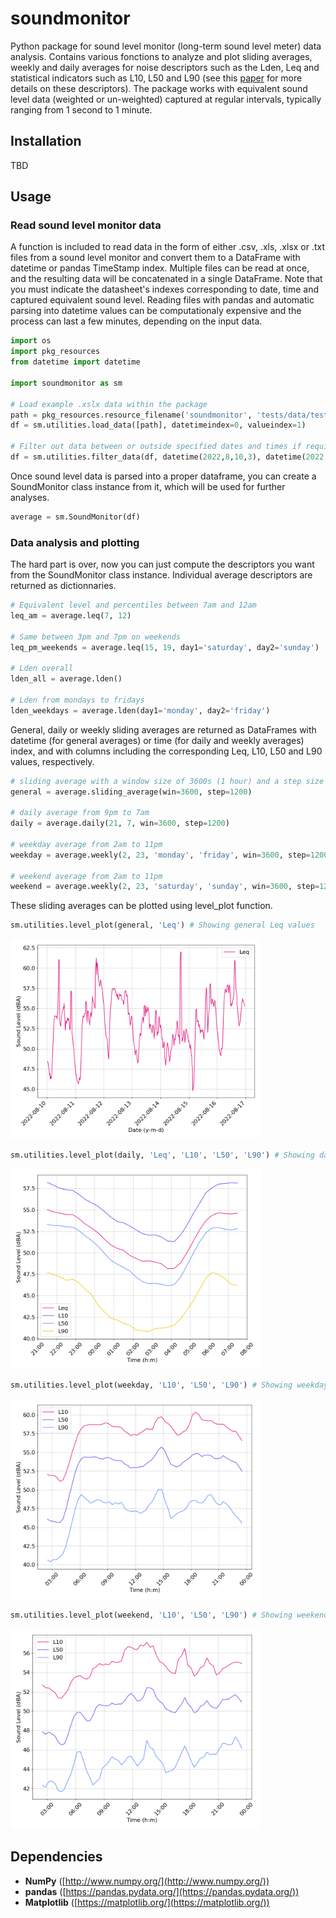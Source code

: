 # soundmonitor

Python package for sound level monitor (long-term sound level meter) data analysis. Contains various fonctions to analyze and plot sliding averages, weekly and daily averages for noise descriptors such as the Lden, Leq and statistical indicators such as L10, L50 and L90 (see this [paper](https://hal.science/hal-01373857v3/file/doc00025834.pdf) for more details on these descriptors). The package works with equivalent sound level data (weighted or un-weighted) captured at regular intervals, typically ranging from 1 second to 1 minute.

## Installation

TBD

## Usage

### Read sound level monitor data

A function is included to read data in the form of either .csv, .xls, .xlsx or .txt files from a sound level monitor and convert them to a DataFrame with datetime or pandas TimeStamp index. Multiple files can be read at once, and the resulting data will be concatenated in a single DataFrame. Note that you must indicate the datasheet's indexes corresponding to date, time and captured equivalent sound level. Reading files with pandas and automatic parsing into datetime values can be computationaly expensive and the process can last a few minutes, depending on the input data.

```python
import os
import pkg_resources
from datetime import datetime

import soundmonitor as sm

# Load example .xslx data within the package
path = pkg_resources.resource_filename('soundmonitor', 'tests/data/test.xlsx')
df = sm.utilities.load_data([path], datetimeindex=0, valueindex=1)

# Filter out data between or outside specified dates and times if required
df = sm.utilities.filter_data(df, datetime(2022,8,10,3), datetime(2022,8,10,4), between=True)
```
Once sound level data is parsed into a proper dataframe, you can create a SoundMonitor class instance from it, which will be used for further analyses. 

```python
average = sm.SoundMonitor(df)
```

### Data analysis and plotting

The hard part is over, now you can just compute the descriptors you want from the SoundMonitor class instance. Individual average descriptors are returned as dictionnaries.

```python
# Equivalent level and percentiles between 7am and 12am
leq_am = average.leq(7, 12) 

# Same between 3pm and 7pm on weekends
leq_pm_weekends = average.leq(15, 19, day1='saturday', day2='sunday') 

# Lden overall
lden_all = average.lden() 

# Lden from mondays to fridays
lden_weekdays = average.lden(day1='monday', day2='friday') 
```

General, daily or weekly sliding averages are returned as DataFrames with datetime (for general averages) or time (for daily and weekly averages) index, and with columns including the corresponding Leq, L10, L50 and L90 values, respectively.

```python
# sliding average with a window size of 3600s (1 hour) and a step size of 1200s (20 minutes)
general = average.sliding_average(win=3600, step=1200) 

# daily average from 9pm to 7am
daily = average.daily(21, 7, win=3600, step=1200)

# weekday average from 2am to 11pm
weekday = average.weekly(2, 23, 'monday', 'friday', win=3600, step=1200)

# weekend average from 2am to 11pm
weekend = average.weekly(2, 23, 'saturday', 'sunday', win=3600, step=1200)
```

These sliding averages can be plotted using level_plot function.

```python
sm.utilities.level_plot(general, 'Leq') # Showing general Leq values
```
<img src="tests/data/example_general_average.png" width=400 />

```python
sm.utilities.level_plot(daily, 'Leq', 'L10', 'L50', 'L90') # Showing daily night values
```
<img src="tests/data/example_dailynight.png" width=400 />

```python
sm.utilities.level_plot(weekday, 'L10', 'L50', 'L90') # Showing weekday percentiles values
```
<img src="tests/data/example_weekday.png" width=400 />

```python
sm.utilities.level_plot(weekend, 'L10', 'L50', 'L90') # Showing weekend percentiles values
```
<img src="tests/data/example_weekend.png" width=400 />

## Dependencies

- **NumPy** ([http://www.numpy.org/](http://www.numpy.org/))
- **pandas** ([https://pandas.pydata.org/](https://pandas.pydata.org/))
- **Matplotlib** ([https://matplotlib.org/](https://matplotlib.org/))

